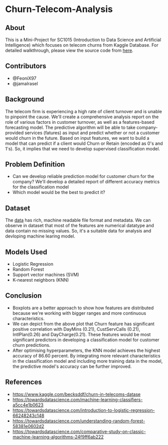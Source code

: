 # Churn-Telecom-Analysis

## About
This is a Mini-Project for SC1015 (Introduction to Data Science and Artificial Intelligence) which focuses on telecom churns from Kaggle Database. For detailed walkthrough, please view the source code from <a href="https://github.com/FeoniX97/Churn-Telecom-Analysis/blob/main/Predictive%20Modelling.ipynb">here</a>.

## Contributors
* @FeoniX97
* @jamalrasel

## Background
The telecom firm is experiencing a high rate of client turnover and is unable to pinpoint the cause. We'll create a comprehensive analysis report on the role of various factors in customer turnover, as well as a features-based forecasting
model. The predictive algorithm will be able to take company-provided services (fatures) as input and predict whether or not a customer
would churn in the future.
Based on input features, we want to build a model that can predict if a client would Churn or Retain (encoded as 0's and 1's). So, it
implies that we need to develop supervised classification model.

## Problem Definition
* Can we develop reliable prediction model for customer churn for the company?
We'll develop a detailed report of different accuracy metrics for the classification model
* Which model would be the best to predict it?

## Dataset
The <a href="https://github.com/FeoniX97/Churn-Telecom-Analysis/blob/main/datasets/Telecom_churn.csv">data</a> has rich, machine readable file format and metadata. We can observe in dataset that most of the features are numerical
datatype and data contain no missing values. So, it's a suitable data for analysis and devloping machine learing model.

## Models Used
* Logistic Regression
* Random Forest
* Support vector machines (SVM)
* K-nearest neighbors (KNN)

## Conclusion
* Boxplots are a better approach to show how features are distributed because we're working with bigger ranges and more continuous
characteristics.
* We can depict from the above plot that Churn feature has significant positive correlation with DayMins (0.21), CustServCalls
(0.21), IntlPlan(0.26) and DayCharge(0.21).
These features would be most significant predictors in developing a classification model for customer churn predictions.
* After optimising hyperparameters, the KNN model achieves the highest accuracy of 86.60 percent. By integrating more
relevant characteristics in the classification model and including more training data in the model, the predictive model's accuracy can be
further improved.

## References
* <a href="https://www.kaggle.com/becksddf/churn-in-telecoms-dataset">https://www.kaggle.com/becksddf/churn-in-telecoms-datase</a>
* <a href="https://towardsdatascience.com/machine-learning-classifiers-a5cc4e1b0623">https://towardsdatascience.com/machine-learning-classifiers-a5cc4e1b0623</a>
* <a href="https://towardsdatascience.com/introduction-to-logistic-regression-66248243c148">https://towardsdatascience.com/introduction-to-logistic-regression-66248243c148</a>
* <a href="https://towardsdatascience.com/understanding-random-forest-58381e0602d2">https://towardsdatascience.com/understanding-random-forest-58381e0602d2</a>
* <a href="https://towardsdatascience.com/comparative-study-on-classic-machine-learning-algorithms-24f9ff6ab222">https://towardsdatascience.com/comparative-study-on-classic-machine-learning-algorithms-24f9ff6ab222</a>
